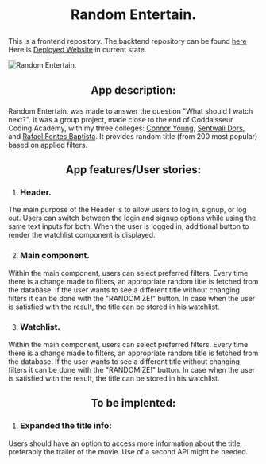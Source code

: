 
# <p align="center"> Random Entertain. </p>
This is a frontend repository. The backtend repository can be found [here](https://github.com/WojciechLisCode/Random-Entertain-Server)
</br> Here is [Deployed Website](https://random-entertain.netlify.app/) in current state. </br>

![Random Entertain.](https://github.com/WojciechLisCode/Random-Entertain-Client/blob/development/RE.gif)

## <p align="center"> App description: </p>

Random Entertain. was made to answer the question "What should I watch next?". It was a group project, made close to the end of Coddaisseur Coding Academy, with my three colleges: [Connor Young](https://github.com/TheCrazedLime), [Sentwali Dors](https://github.com/STNyame), and [Rafael Fontes Baptista](https://github.com/Rafael-Fontes-Baptista). It provides random title (from 200 most popular) based on applied filters.

## <p align="center"> App features/User stories: </p>

1. ### Header.
<p> The main purpose of the Header is to allow users to log in, signup, or log out. Users can switch between the login and signup options while using the same text inputs for both. When the user is logged in, additional button to render the watchlist component is displayed. </p>

2. ### Main component.

<p>Within the main component, users can select preferred filters. Every time there is a change made to filters, an appropriate random title is fetched from the database. If the user wants to see a different title without changing filters it can be done with the "RANDOMIZE!" button. In case when the user is satisfied with the result, the title can be stored in his watchlist. </p>

3. ### Watchlist.

<p>Within the main component, users can select preferred filters. Every time there is a change made to filters, an appropriate random title is fetched from the database. If the user wants to see a different title without changing filters it can be done with the "RANDOMIZE!" button. In case when the user is satisfied with the result, the title can be stored in his watchlist. </p>

## <p align="center"> To be implented: </p>

1. ### Expanded the title info:

<p>Users should have an option to access more information about the title, preferably the trailer of the movie. Use of a second API might be needed.</p>
